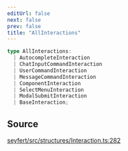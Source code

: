 ```yaml
---
editUrl: false
next: false
prev: false
title: "AllInteractions"
---
```


```ts
type AllInteractions: 
  | AutocompleteInteraction
  | ChatInputCommandInteraction
  | UserCommandInteraction
  | MessageCommandInteraction
  | ComponentInteraction
  | SelectMenuInteraction
  | ModalSubmitInteraction
  | BaseInteraction;
```

## Source

[seyfert/src/structures/Interaction.ts:282](https://github.com/potoland/potocuit/blob/c4fb0c1/src/structures/Interaction.ts#L282)
